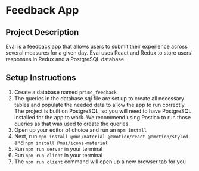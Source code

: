 # Feedback App

## Project Description

Eval is a feedback app that allows users to submit their experience across several measures for a given day. Eval uses React and Redux to store users' responses in Redux and a PostgreSQL database.

## Setup Instructions
1. Create a database named ```prime_feedback```
2. The queries in the database.sql file are set up to create all necessary tables and populate the needed data to allow the app to run correctly. The project is built on PostgreSQL, so you will need to have PostgreSQL installed for the app to work. We recommend using Postico to run those queries as that was used to create the queries.
3. Open up your editor of choice and run an ```npm install```
4. Next, run ```npm install @mui/material @emotion/react @emotion/styled``` and ```npm install @mui/icons-material```
5. Run ```npm run server``` in your terminal
6. Run ```npm run client``` in your terminal
7. The ```npm run client``` command will open up a new browser tab for you
